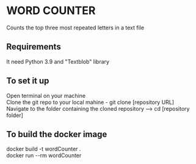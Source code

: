 # WORD COUNTER
Counts the top three most repeated letters in a text file

## Requirements
It need Python 3.9 and "Textblob" library

## To set it up
Open terminal on your machine
<br>Clone the git repo to your local mahine - git clone [repository URL]
<br>Navigate to the folder containing the cloned repository --> cd [repository folder]

## To build the docker image
docker build -t wordCounter .
<br>docker run --rm wordCounter







